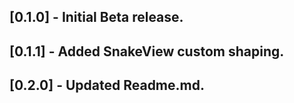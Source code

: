 ## [0.1.0] - Initial Beta release.

## [0.1.1] - Added SnakeView custom shaping.

## [0.2.0] - Updated Readme.md.
